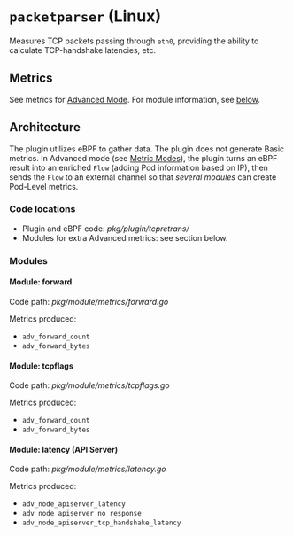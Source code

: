 # `packetparser` (Linux)

Measures TCP packets passing through `eth0`, providing the ability to calculate TCP-handshake latencies, etc.

## Metrics

See metrics for [Advanced Mode](../modes/advanced.md#plugin-packetparser-linux). For module information, see [below](#modules).

## Architecture

The plugin utilizes eBPF to gather data.
The plugin does not generate Basic metrics.
In Advanced mode (see [Metric Modes](../modes/modes.md)), the plugin turns an eBPF result into an enriched `Flow` (adding Pod information based on IP), then sends the `Flow` to an external channel so that *several modules* can create Pod-Level metrics.

### Code locations

- Plugin and eBPF code: *pkg/plugin/tcpretrans/*
- Modules for extra Advanced metrics: see section below.

### Modules

#### Module: forward

Code path: *pkg/module/metrics/forward.go*

Metrics produced:

- `adv_forward_count`
- `adv_forward_bytes`

#### Module: tcpflags

Code path: *pkg/module/metrics/tcpflags.go*

Metrics produced:

- `adv_forward_count`
- `adv_forward_bytes`

#### Module: latency (API Server)

Code path: *pkg/module/metrics/latency.go*

Metrics produced:

- `adv_node_apiserver_latency`
- `adv_node_apiserver_no_response`
- `adv_node_apiserver_tcp_handshake_latency`
